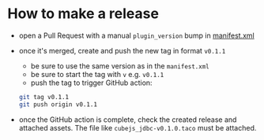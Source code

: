# How to make a release

* open a Pull Request with a manual `plugin_version` bump in [manifest.xml](cubejs_jdbc/manifest.xml)
* once it's merged, create and push the new tag in format `v0.1.1`
  * be sure to use the same version as in the `manifest.xml`
  * be sure to start the tag with `v` e.g. `v0.1.1`
  * push the tag to trigger GitHub action:

  ```bash
  git tag v0.1.1
  git push origin v0.1.1
  ```

* once the GitHub action is complete, check the created release and attached assets.
  The file like `cubejs_jdbc-v0.1.0.taco` must be attached.
